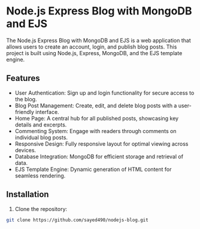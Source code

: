# Node.js Express Blog with MongoDB and EJS

The Node.js Express Blog with MongoDB and EJS is a web application that allows users to create an account, login, and publish blog posts. This project is built using Node.js, Express, MongoDB, and the EJS template engine.

## Features

-   User Authentication: Sign up and login functionality for secure access to the blog.
-   Blog Post Management: Create, edit, and delete blog posts with a user-friendly interface.
-   Home Page: A central hub for all published posts, showcasing key details and excerpts.
-   Commenting System: Engage with readers through comments on individual blog posts.
-   Responsive Design: Fully responsive layout for optimal viewing across devices.
-   Database Integration: MongoDB for efficient storage and retrieval of data.
-   EJS Template Engine: Dynamic generation of HTML content for seamless rendering.

## Installation

1. Clone the repository:

```bash
git clone https://github.com/sayed490/nodejs-blog.git
```

